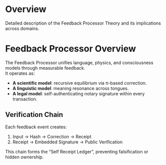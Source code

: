 # Overview
Detailed description of the Feedback Processor Theory and its implications across domains.
# Feedback Processor Overview
The Feedback Processor unifies language, physics, and consciousness models through measurable feedback.  
It operates as:
- **A scientific model**: recursive equilibrium via π-based correction.
- **A linguistic model**: meaning resonance across tongues.
- **A legal model**: self-authenticating notary signature within every transaction.

## Verification Chain
Each feedback event creates:
1. Input → Hash → Correction → Receipt  
2. Receipt → Embedded Signature → Public Verification  

This chain forms the “Self Receipt Ledger”, preventing falsification or hidden ownership.